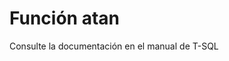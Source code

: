 ﻿---
FunctionName: "atan"
FunctionType: "SQL"
Autogenerated: true
---

# Función  atan

Consulte la documentación en el manual de T-SQL
